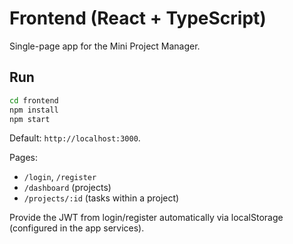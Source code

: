 # Frontend (React + TypeScript)

Single-page app for the Mini Project Manager.

## Run
```bash
cd frontend
npm install
npm start
```
Default: `http://localhost:3000`.

Pages:
- `/login`, `/register`
- `/dashboard` (projects)
- `/projects/:id` (tasks within a project)

Provide the JWT from login/register automatically via localStorage (configured in the app services).
